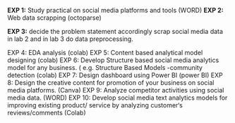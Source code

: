 **EXP 1:** 
Study practical on social media platforms and tools (WORD)
**EXP 2:** 
Web data scrapping (octoparse)

**EXP 3:** 
decide the problem statement accordingly scrap social media data in lab 2 and in lab 3 do data preprocessing.

EXP 4: EDA analysis (colab)
EXP 5: Content based analytical model designing (colab)
EXP 6: Develop Structure based social media analytics model for any business. ( e.g. Structure Based Models -community detection (colab)
EXP 7: Design dashboard using Power BI (power BI)
EXP 8: Design the creative content for promotion of your business on social media platforms. (Canva)
EXP 9: Analyze competitor activities using social media data. (WORD)
EXP 10: Develop social media text analytics models for improving existing product/ service by analyzing customer‘s reviews/comments (Colab)
